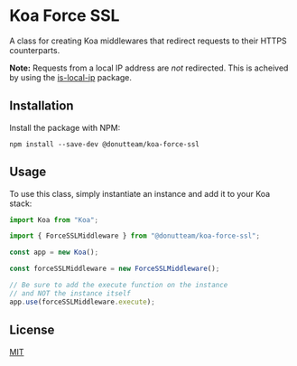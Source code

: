 # Koa Force SSL
A class for creating Koa middlewares that redirect requests to their HTTPS counterparts.

**Note:** Requests from a local IP address are *not* redirected. This is acheived by using the [is-local-ip](https://www.npmjs.com/package/is-local-ip) package.

## Installation
Install the package with NPM:

```
npm install --save-dev @donutteam/koa-force-ssl
```

## Usage
To use this class, simply instantiate an instance and add it to your Koa stack:

```js
import Koa from "Koa";

import { ForceSSLMiddleware } from "@donutteam/koa-force-ssl";

const app = new Koa();

const forceSSLMiddleware = new ForceSSLMiddleware();

// Be sure to add the execute function on the instance
// and NOT the instance itself
app.use(forceSSLMiddleware.execute);
```

## License
[MIT](https://github.com/donutteam/koa-force-ssl/blob/main/LICENSE.md)